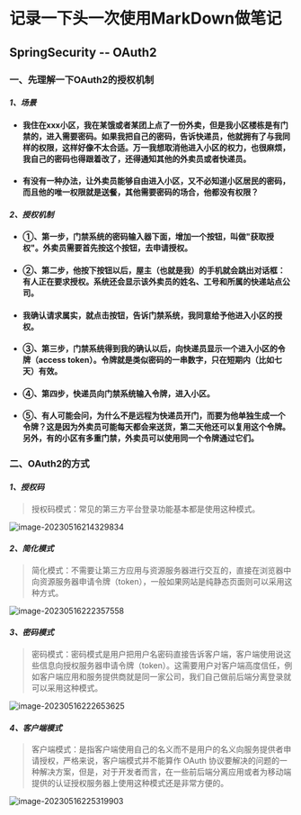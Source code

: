 # 记录一下头一次使用MarkDown做笔记

## **SpringSecurity -- OAuth2**

### **一、先理解一下OAuth2的授权机制**

####             *1、场景*

- ####             我住在xxx小区，我在某饿或者某团上点了一份外卖，但是我小区楼栋是有门禁的，进入需要密码。如果我把自己的密码，告诉快递员，他就拥有了与我同样的权限，这样好像不太合适。万一我想取消他进入小区的权力，也很麻烦，我自己的密码也得跟着改了，还得通知其他的外卖员或者快递员。

- ####             有没有一种办法，让外卖员能够自由进入小区，又不必知道小区居民的密码，而且他的唯一权限就是送餐，其他需要密码的场合，他都没有权限？




#### *2、授权机制*

-   #### ①、第一步，门禁系统的密码输入器下面，增加一个按钮，叫做"获取授权"。外卖员需要首先按这个按钮，去申请授权。

-   #### ②、第二步，他按下按钮以后，屋主（也就是我）的手机就会跳出对话框：有人正在要求授权。系统还会显示该外卖员的姓名、工号和所属的快递站点公司。

-   #### 我确认请求属实，就点击按钮，告诉门禁系统，我同意给予他进入小区的授权。

-   #### ③、第三步，门禁系统得到我的确认以后，向快递员显示一个进入小区的令牌（access token）。令牌就是类似密码的一串数字，只在短期内（比如七天）有效。

-   #### ④、第四步，快递员向门禁系统输入令牌，进入小区。

-   #### ⑤、有人可能会问，为什么不是远程为快递员开门，而要为他单独生成一个令牌？这是因为外卖员可能每天都会来送货，第二天他还可以复用这个令牌。另外，有的小区有多重门禁，外卖员可以使用同一个令牌通过它们。



### **二、OAuth2的方式**

#### *1、授权码*

> 授权码模式：常见的第三方平台登录功能基本都是使用这种模式。



![image-20230516214329834](../06.7_Spring-Security-OAuth2/authorization-server/src/main/resources/static/image-20230516214329834.png)

#### *2、简化模式*

> 简化模式：不需要让第三方应用与资源服务器进行交互的，直接在浏览器中向资源服务器申请令牌（token），一般如果网站是纯静态页面则可以采用这种方式。

![image-20230516222357558](../06.7_Spring-Security-OAuth2/authorization-server/src/main/resources/static/image-20230516222357558.png)

#### *3、密码模式*

> 密码模式：密码模式是用户把用户名密码直接告诉客户端，客户端使用说这些信息向授权服务器申请令牌（token）。这需要用户对客户端高度信任，例如客户端应用和服务提供商就是同一家公司，我们自己做前后端分离登录就可以采用这种模式。

![image-20230516222653625](../06.7_Spring-Security-OAuth2/authorization-server/src/main/resources/static/image-20230516222653625.png)

#### *4、客户端模式*

> 客户端模式：是指客户端使用自己的名义而不是用户的名义向服务提供者申请授权，严格来说，客户端模式并不能算作 OAuth 协议要解决的问题的一种解决方案，但是，对于开发者而言，在一些前后端分离应用或者为移动端提供的认证授权服务器上使用这种模式还是非常方便的。

![image-20230516225319903](../06.7_Spring-Security-OAuth2/authorization-server/src/main/resources/static/image-20230516225319903.png)